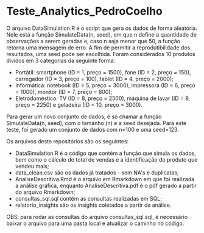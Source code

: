 # Teste_Analytics_PedroCoelho

O arquivo DataSimulation.R é o script que gera os dados de forma aleatória. Nele está a função SimulateData(n, seed), em que n define a quantidade de observações a serem geradas e, caso n seja menor que 50, a função retorna uma mensagem de erro. A fim de permitir a reprodutibilidade dos resultados, uma seed pode ser escolhida.
Foram considerados 10 produtos dividos em 3 categorias da seguinte forma:
- Portátil: smartphone (ID = 1, preço = 1500), fone (ID = 2, preço = 150), carregador (ID = 3, preço = 100), tablet (ID = 4, preço = 2000);
- Informática: notebook (ID = 5, preço = 3000), impressora (ID = 6, preço = 1000), monitor (ID =  7, preço = 800);
- Eletrodoméstico: TV (ID = 8, preço = 2500), máquina de lavar (ID = 9, preço = 2250) e geladeira (ID = 10, preço = 3000).
  
Para gerar um novo conjunto de dados, é só chamar a função SimulateData(n, seed), com o tamanho (n) e a seed desejada. Para este teste, foi gerado um conjunto de dados com n=100 e uma seed=123.

Os arquivos deste repositórios são os seguintes:
- DataSimulation.R é o código que contém a função que simula os dados, bem como o cálculo do total de vendas e a identificação do produto que vendeu mais;
- data_clean.csv são os dados já tratados - sem NA's e duplicatas;
- AnaliseDescritiva.Rmd é o arquivo em Rmarkdown em que foi realizada a análise gráfica, enquanto AnaliseDescritiva.pdf é o pdf gerado a partir do arquivo Rmarkdown;
- consultas_sql.sql contém as consultas realizadas em SQL;
- relatorio_insights são os insights coletados a partir da análise.

OBS: para rodar as consultas do arquivo consultas_sql.sql, é necessário baixar o arquivo para uma pasta local e atualizar o caminho no código.
